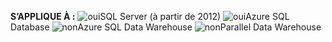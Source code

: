 <Token>**S’APPLIQUE À :** ![oui](media/yes.png)SQL Server (à partir de 2012) ![oui](media/yes.png)Azure SQL Database ![non](media/no.png)Azure SQL Data Warehouse ![non](media/no.png)Parallel Data Warehouse </Token>

